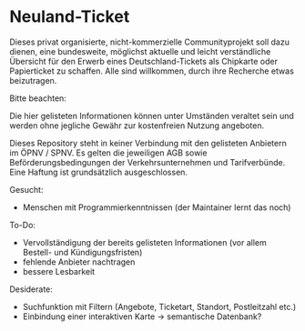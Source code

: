 # Neuland-Ticket
Dieses privat organisierte, nicht-kommerzielle Communityprojekt soll dazu dienen, eine bundesweite, möglichst aktuelle und leicht verständliche Übersicht für den Erwerb eines Deutschland-Tickets als Chipkarte oder Papierticket zu schaffen. Alle sind willkommen, durch ihre Recherche etwas beizutragen.

Bitte beachten:

Die hier gelisteten Informationen können unter Umständen veraltet sein und werden ohne jegliche Gewähr zur kostenfreien Nutzung angeboten. 

Dieses Repository steht in keiner Verbindung mit den gelisteten Anbietern im ÖPNV / SPNV. Es gelten die jeweiligen AGB sowie Beförderungsbedingungen der Verkehrsunternehmen und Tarifverbünde. Eine Haftung ist grundsätzlich ausgeschlossen.


Gesucht: 
- Menschen mit Programmierkenntnissen (der Maintainer lernt das noch)

To-Do: 
- Vervollständigung der bereits gelisteten Informationen (vor allem Bestell- und Kündigungsfristen)
- fehlende Anbieter nachtragen
- bessere Lesbarkeit

Desiderate: 
- Suchfunktion mit Filtern (Angebote, Ticketart, Standort, Postleitzahl etc.)
- Einbindung einer interaktiven Karte → semantische Datenbank?
